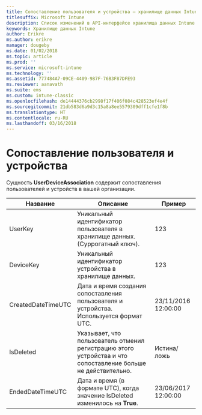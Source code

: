 ```yaml
---
title: Сопоставление пользователя и устройства — хранилище данных Intune
titlesuffix: Microsoft Intune
description: Список изменений в API-интерфейсе хранилища данных Intune.
keywords: Хранилище данных Intune
author: Erikre
ms.author: erikre
manager: dougeby
ms.date: 01/02/2018
ms.topic: article
ms.prod: ''
ms.service: microsoft-intune
ms.technology: ''
ms.assetid: 777484A7-09CE-4409-987F-76B3F87DFE93
ms.reviewer: aanavath
ms.suite: ems
ms.custom: intune-classic
ms.openlocfilehash: de14444376cb2998f17f406f084c428523ef4e4f
ms.sourcegitcommit: 21db583d6a9d3c15a8a8ee5579309dff1cfe1f8b
ms.translationtype: HT
ms.contentlocale: ru-RU
ms.lasthandoff: 03/16/2018
---
```

# <a name="user-device-association"></a>Сопоставление пользователя и устройства

Сущность **UserDeviceAssociation** содержит сопоставления пользователей и устройств в вашей организации.

| Название               | Описание                                                                                      | Пример                |
|--------------------|--------------------------------------------------------------------------------------------------|------------------------|
| UserKey            | Уникальный идентификатор пользователя в хранилище данных. (Суррогатный ключ).                              | 123                    |
| DeviceKey          | Уникальный идентификатор устройства в хранилище данных.                                            | 123                    |
| CreatedDateTimeUTC | Дата и время создания сопоставления пользователя и устройства. Используется формат UTC.                                | 23/11/2016 12:00:00 |
| IsDeleted          | Указывает, что пользователь отменил регистрацию этого устройства и что сопоставление больше не действительно. | Истина/ложь             |
| EndedDateTimeUTC   | Дата и время (в формате UTC), когда значение IsDeleted изменилось на **True**.                                              | 23/06/2017 12:00:00 |
